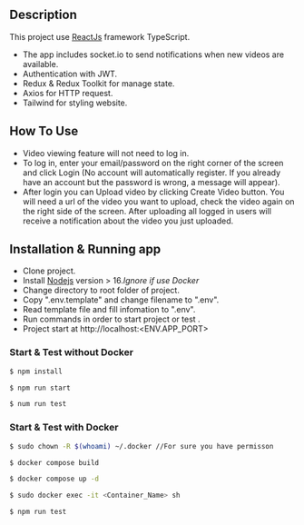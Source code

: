 
## Description

This project use [ReactJs](https://react.dev/) framework TypeScript.
- The app includes socket.io to send notifications when new videos are available.
- Authentication with JWT.
- Redux & Redux Toolkit for manage state.
- Axios for HTTP request.
- Tailwind for styling website.

## How To Use
- Video viewing feature will not need to log in.
- To log in, enter your email/password on the right corner of the screen and click Login (No account will automatically register. If you already have an account but the password is wrong, a message will appear).
- After login you can Upload video by clicking Create Video button. You will need a url of the video you want to upload, check the video again on the right side of the screen. After uploading all logged in users will receive a notification about the video you just uploaded.
## Installation & Running app
- Clone project.
- Install [Nodejs](https://nodejs.org/en) version > 16.*Ignore if use Docker*
- Change directory to root folder of project.
- Copy ".env.template" and change filename to ".env".
- Read template file and fill infomation to ".env".
- Run commands in order to start project or test .
- Project start at http://localhost:<ENV.APP_PORT>

### Start & Test without Docker
```bash
$ npm install

$ npm run start

$ num run test
```

### Start & Test with Docker
```bash
$ sudo chown -R $(whoami) ~/.docker //For sure you have permisson

$ docker compose build

$ docker compose up -d

$ sudo docker exec -it <Container_Name> sh 

$ npm run test

```